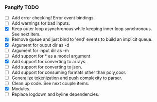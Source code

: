 ### Pangify TODO

- [ ] Add error checking! Error event bindings.
- [ ] Add warnings for bad inputs.
- [x] Keep outer loop asynchronous while keeping inner loop synchronous. See next item.
- [x] Remove queue and just bind to 'end' events to build an implicit queue.
- [x] Argument for ouput dir as -d
- [ ] Argument for input dir as -m
- [ ] Add support for * as a model argument
- [x] Add support for converting to arrays.
- [ ] Add support for converting to json.
- [ ] Add support for consuming formats other than poly,coor.
- [ ] Generalize tokenization and push complexity to parser.
- [ ] Clean up code. See next couple items.
- [x] Modules.
- [ ] Replace logdown and byline dependencies.
